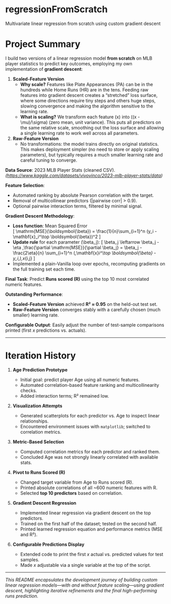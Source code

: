 # regressionFromScratch
Multivariate linear regression from scratch using custom gradient descent

# Project Summary

I build two versions of a linear regression model **from scratch** on MLB player statistics to predict key outcomes, employing my own implementation of **gradient descent**:

1. **Scaled-Feature Version**  
   - **Why scale?** Features like Plate Appearances (PA) can be in the hundreds while Home Runs (HR) are in the tens. Feeding raw features into gradient descent creates a “stretched” loss surface, where some directions require tiny steps and others huge steps, slowing convergence and making the algorithm sensitive to the learning rate.  
   - **What is scaling?** We transform each feature \(x\) into \((x - \mu)/\sigma\) (zero mean, unit variance). This puts all predictors on the same relative scale, smoothing out the loss surface and allowing a single learning rate to work well across all parameters.
2. **Raw-Feature Version**  
   - No transformations: the model trains directly on original statistics. This makes deployment simpler (no need to store or apply scaling parameters), but typically requires a much smaller learning rate and careful tuning to converge.

**Data Source**: 2023 MLB Player Stats (cleaned CSV).  
*(https://www.kaggle.com/datasets/vivovinco/2023-mlb-player-stats/data)*

**Feature Selection**:  
- Automated ranking by absolute Pearson correlation with the target.  
- Removal of multicollinear predictors (|pairwise corr| > 0.9).  
- Optional pairwise interaction terms, filtered by minimal signal.  

**Gradient Descent Methodology**:  
- **Loss function**: Mean Squared Error  
  \[
    \mathrm{MSE}(\boldsymbol{\beta}) 
    = \frac{1}{n}\sum_{i=1}^n (y_i - \mathbf{x}_i^\top \boldsymbol{\beta})^2
  \]
- **Update rule** for each parameter \(\beta_j\):
  \[
    \beta_j \leftarrow \beta_j - \eta \,\frac{\partial \mathrm{MSE}}{\partial \beta_j}
    = \beta_j - \frac{2\eta}{n} \sum_{i=1}^n (\,\mathbf{x}_i^\top \boldsymbol{\beta} - y_i\,)\,x_{i,j}
  \]
- Implemented a plain-Vanilla loop over epochs, recomputing gradients on the full training set each time.

**Final Task**: Predict **Runs scored (R)** using the top 10 most correlated numeric features.

**Outstanding Performance**:  
- **Scaled-Feature Version** achieved **R² ≈ 0.95** on the held-out test set.  
- **Raw-Feature Version** converges stably with a carefully chosen (much smaller) learning rate.

**Configurable Output**: Easily adjust the number of test-sample comparisons printed (first *x* predictions vs. actuals).

---

# Iteration History

1. **Age Prediction Prototype**  
   - Initial goal: predict player Age using all numeric features.  
   - Automated correlation-based feature ranking and multicollinearity checks.  
   - Added interaction terms; R² remained low.

2. **Visualization Attempts**  
   - Generated scatterplots for each predictor vs. Age to inspect linear relationships.  
   - Encountered environment issues with `matplotlib`; switched to correlation metrics.

3. **Metric-Based Selection**  
   - Computed correlation metrics for each predictor and ranked them.  
   - Concluded Age was not strongly linearly correlated with available stats.

4. **Pivot to Runs Scored (R)**  
   - Changed target variable from Age to Runs scored (R).  
   - Printed absolute correlations of all ~600 numeric features with R.  
   - Selected **top 10 predictors** based on correlation.

5. **Gradient Descent Regression**  
   - Implemented linear regression via gradient descent on the top predictors.  
   - Trained on the first half of the dataset; tested on the second half.  
   - Printed learned regression equation and performance metrics (MSE and R²).

6. **Configurable Predictions Display**  
   - Extended code to print the first *x* actual vs. predicted values for test samples.  
   - Made *x* adjustable via a single variable at the top of the script.

---

*This README encapsulates the development journey of building custom linear regression models—with and without feature scaling—using gradient descent, highlighting iterative refinements and the final high-performing runs prediction.*  

